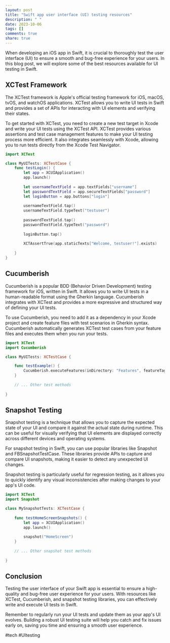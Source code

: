 ```yaml
---
layout: post
title: "Swift app user interface (UI) testing resources"
description: " "
date: 2023-10-06
tags: []
comments: true
share: true
---
```


When developing an iOS app in Swift, it is crucial to thoroughly test the user interface (UI) to ensure a smooth and bug-free experience for your users. In this blog post, we will explore some of the best resources available for UI testing in Swift.

## XCTest Framework

The XCTest framework is Apple's official testing framework for iOS, macOS, tvOS, and watchOS applications. XCTest allows you to write UI tests in Swift and provides a set of APIs for interacting with UI elements and verifying their states.

To get started with XCTest, you need to create a new test target in Xcode and write your UI tests using the XCTest API. XCTest provides various assertions and test case management features to make your UI testing process more efficient. It also integrates seamlessly with Xcode, allowing you to run tests directly from the Xcode Test Navigator.

```swift
import XCTest

class MyUITests: XCTestCase {
    func testLogin() {
        let app = XCUIApplication()
        app.launch()
        
        let usernameTextField = app.textFields["username"]
        let passwordTextField = app.secureTextFields["password"]
        let loginButton = app.buttons["login"]
        
        usernameTextField.tap()
        usernameTextField.typeText("testuser")
        
        passwordTextField.tap()
        passwordTextField.typeText("password")
        
        loginButton.tap()
        
        XCTAssertTrue(app.staticTexts["Welcome, testuser!"].exists)
        
    }
}
```

## Cucumberish

Cucumberish is a popular BDD (Behavior Driven Development) testing framework for iOS, written in Swift. It allows you to write UI tests in a human-readable format using the Gherkin language. Cucumberish integrates with XCTest and provides a more expressive and structured way of defining your UI tests.

To use Cucumberish, you need to add it as a dependency in your Xcode project and create feature files with test scenarios in Gherkin syntax. Cucumberish automatically generates XCTest test cases from your feature files and executes them when you run your tests.

```swift
import XCTest
import Cucumberish

class MyUITests: XCTestCase {

    func testExample() {
        Cucumberish.executeFeatures(inDirectory: "Features", featureTags: nil)
    }
    
    // ... Other test methods
    
}
```

## Snapshot Testing

Snapshot testing is a technique that allows you to capture the expected state of your UI and compare it against the actual state during runtime. This can be useful for visually verifying that UI elements are displayed correctly across different devices and operating systems.

For snapshot testing in Swift, you can use popular libraries like Snapshot and FBSnapshotTestCase. These libraries provide APIs to capture and compare UI snapshots, making it easier to detect any unexpected UI changes.

Snapshot testing is particularly useful for regression testing, as it allows you to quickly identify any visual inconsistencies after making changes to your app's UI code.

```swift
import XCTest
import Snapshot

class MySnapshotTests: XCTestCase {
    
    func testHomeScreenSnapshots() {
        let app = XCUIApplication()
        app.launch()
        
        snapshot("HomeScreen")
    }
    
    // ... Other snapshot test methods
    
}
```

## Conclusion

Testing the user interface of your Swift app is essential to ensure a high-quality and bug-free user experience for your users. With resources like XCTest, Cucumberish, and snapshot testing libraries, you can effectively write and execute UI tests in Swift.

Remember to regularly run your UI tests and update them as your app's UI evolves. Building a robust UI testing suite will help you catch and fix issues early on, saving you time and ensuring a smooth user experience.

#tech #UItesting